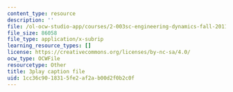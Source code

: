 ```yaml
---
content_type: resource
description: ''
file: /ol-ocw-studio-app/courses/2-003sc-engineering-dynamics-fall-2011/1cc36c9018315fe2af2ab00d2f0b2c0f_qrbCpv3Sv34.vtt
file_size: 86058
file_type: application/x-subrip
learning_resource_types: []
license: https://creativecommons.org/licenses/by-nc-sa/4.0/
ocw_type: OCWFile
resourcetype: Other
title: 3play caption file
uid: 1cc36c90-1831-5fe2-af2a-b00d2f0b2c0f
---
```

